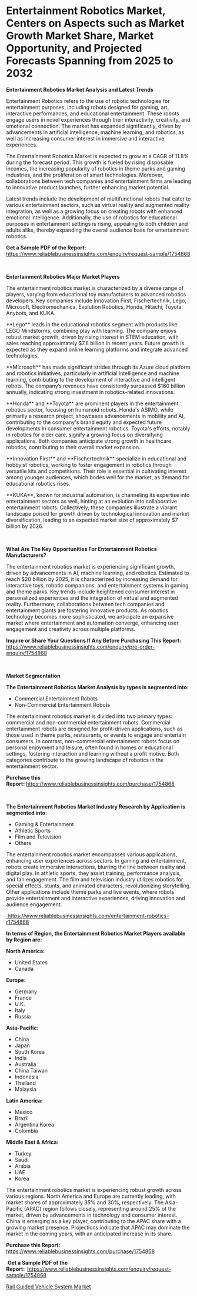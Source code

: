 <p><h1>Entertainment Robotics Market, Centers on Aspects such as Market Growth Market Share, Market Opportunity, and Projected Forecasts Spanning from 2025 to 2032</h1></p><p><strong>Entertainment Robotics Market Analysis and Latest Trends</strong></p>
<p><p>Entertainment Robotics refers to the use of robotic technologies for entertainment purposes, including robots designed for gaming, art, interactive performances, and educational entertainment. These robots engage users in novel experiences through their interactivity, creativity, and emotional connection. The market has expanded significantly, driven by advancements in artificial intelligence, machine learning, and robotics, as well as increasing consumer interest in immersive and interactive experiences.</p><p>The Entertainment Robotics Market is expected to grow at a CAGR of 11.8% during the forecast period. This growth is fueled by rising disposable incomes, the increasing popularity of robotics in theme parks and gaming industries, and the proliferation of smart technologies. Moreover, collaborations between tech companies and entertainment firms are leading to innovative product launches, further enhancing market potential. </p><p>Latest trends include the development of multifunctional robots that cater to various entertainment sectors, such as virtual reality and augmented reality integration, as well as a growing focus on creating robots with enhanced emotional intelligence. Additionally, the use of robotics for educational purposes in entertainment settings is rising, appealing to both children and adults alike, thereby expanding the overall audience base for entertainment robotics.</p></p>
<p><strong>Get a Sample PDF of the Report:&nbsp;</strong> <a href="https://www.reliablebusinessinsights.com/enquiry/request-sample/1754868?utm_campaign=2244&utm_medium=2&utm_source=Github&utm_content=ia&utm_term=19022025&utm_id=entertainment-robotics">https://www.reliablebusinessinsights.com/enquiry/request-sample/1754868</a></p>
<p>&nbsp;</p>
<p><strong>Entertainment Robotics Major Market Players</strong></p>
<p><p>The entertainment robotics market is characterized by a diverse range of players, varying from educational toy manufacturers to advanced robotics developers. Key companies include Innovation First, Fischertechnik, Lego, Microsoft, Electromechanica, Evolution Robotics, Honda, Hitachi, Toyota, Anybots, and KUKA.</p><p>**Lego** leads in the educational robotics segment with products like LEGO Mindstorms, combining play with learning. The company enjoys robust market growth, driven by rising interest in STEM education, with sales reaching approximately $7.8 billion in recent years. Future growth is expected as they expand online learning platforms and integrate advanced technologies.</p><p>**Microsoft** has made significant strides through its Azure cloud platform and robotics initiatives, particularly in artificial intelligence and machine learning, contributing to the development of interactive and intelligent robots. The company’s revenues have consistently surpassed $160 billion annually, indicating strong investment in robotics-related innovations.</p><p>**Honda** and **Toyota** are prominent players in the entertainment robotics sector, focusing on humanoid robots. Honda's ASIMO, while primarily a research project, showcases advancements in mobility and AI, contributing to the company's brand equity and expected future developments in consumer entertainment robotics. Toyota's efforts, notably in robotics for elder care, signify a growing focus on diversifying applications. Both companies anticipate strong growth in healthcare robotics, contributing to their overall market expansion.</p><p>**Innovation First** and **Fischertechnik** specialize in educational and hobbyist robotics, working to foster engagement in robotics through versatile kits and competitions. Their role is essential in cultivating interest among younger audiences, which bodes well for the market, as demand for educational robotics rises.</p><p>**KUKA**, known for industrial automation, is channeling its expertise into entertainment sectors as well, hinting at an evolution into collaborative entertainment robots. Collectively, these companies illustrate a vibrant landscape poised for growth driven by technological innovation and market diversification, leading to an expected market size of approximately $7 billion by 2026.</p></p>
<p>&nbsp;</p>
<p><strong>What Are The Key Opportunities For Entertainment Robotics Manufacturers?</strong></p>
<p><p>The entertainment robotics market is experiencing significant growth, driven by advancements in AI, machine learning, and robotics. Estimated to reach $20 billion by 2025, it is characterized by increasing demand for interactive toys, robotic companions, and entertainment systems in gaming and theme parks. Key trends include heightened consumer interest in personalized experiences and the integration of virtual and augmented reality. Furthermore, collaborations between tech companies and entertainment giants are fostering innovative products. As robotics technology becomes more sophisticated, we anticipate an expansive market where entertainment and automation converge, enhancing user engagement and creativity across multiple platforms.</p></p>
<p><strong>Inquire or Share Your Questions If Any Before Purchasing This Report:</strong> <a href="https://www.reliablebusinessinsights.com/enquiry/pre-order-enquiry/1754868?utm_campaign=2244&utm_medium=2&utm_source=Github&utm_content=ia&utm_term=19022025&utm_id=entertainment-robotics">https://www.reliablebusinessinsights.com/enquiry/pre-order-enquiry/1754868</a></p>
<p>&nbsp;</p>
<p><strong>Market Segmentation</strong></p>
<p><strong>The Entertainment Robotics Market Analysis by types is segmented into:</strong></p>
<p><ul><li>Commercial Entertainment Robots</li><li>Non-Commercial Entertainment Robots</li></ul></p>
<p><p>The entertainment robotics market is divided into two primary types: commercial and non-commercial entertainment robots. Commercial entertainment robots are designed for profit-driven applications, such as those used in theme parks, restaurants, or events to engage and entertain consumers. In contrast, non-commercial entertainment robots focus on personal enjoyment and leisure, often found in homes or educational settings, fostering interaction and learning without a profit motive. Both categories contribute to the growing landscape of robotics in the entertainment sector.</p></p>
<p><strong>Purchase this Report:&nbsp;</strong><a href="https://www.reliablebusinessinsights.com/purchase/1754868?utm_campaign=2244&utm_medium=2&utm_source=Github&utm_content=ia&utm_term=19022025&utm_id=entertainment-robotics">https://www.reliablebusinessinsights.com/purchase/1754868</a></p>
<p>&nbsp;</p>
<p><strong>The Entertainment Robotics Market Industry Research by Application is segmented into:</strong></p>
<p><ul><li>Gaming & Entertainment</li><li>Athletic Sports</li><li>Film and Television</li><li>Others</li></ul></p>
<p><p>The entertainment robotics market encompasses various applications, enhancing user experiences across sectors. In gaming and entertainment, robots create immersive interactions, blurring the line between reality and digital play. In athletic sports, they assist training, performance analysis, and fan engagement. The film and television industry utilizes robotics for special effects, stunts, and animated characters, revolutionizing storytelling. Other applications include theme parks and live events, where robots provide entertainment and interactive experiences, driving innovation and audience engagement.</p></p>
<p><a href="https://www.reliablebusinessinsights.com/entertainment-robotics-r1754868?utm_campaign=2244&utm_medium=2&utm_source=Github&utm_content=ia&utm_term=19022025&utm_id=entertainment-robotics">&nbsp;https://www.reliablebusinessinsights.com/entertainment-robotics-r1754868</a></p>
<p><strong>In terms of Region, the Entertainment Robotics Market Players available by Region are:</strong></p>
<p>
    <p> <strong> North America: </strong>
        <ul>
            <li>United States</li>
            <li>Canada</li>
        </ul>
        </p> 
    <p> <strong> Europe: </strong>
        <ul>
            <li>Germany</li>
            <li>France</li>
            <li>U.K.</li>
            <li>Italy</li>
            <li>Russia</li>
        </ul>
        </p> 
    <p> <strong> Asia-Pacific: </strong>
        <ul>
            <li>China</li>
            <li>Japan</li>
            <li>South Korea</li>
            <li>India</li>
            <li>Australia</li>
            <li>China Taiwan</li>
            <li>Indonesia</li>
            <li>Thailand</li>
            <li>Malaysia</li>
        </ul>
        </p> 
    <p> <strong> Latin America: </strong>
        <ul>
            <li>Mexico</li>
            <li>Brazil</li>
            <li>Argentina Korea</li>
            <li>Colombia</li>
        </ul>
        </p> 
    <p> <strong> Middle East & Africa: </strong>
        <ul>
            <li>Turkey</li>
            <li>Saudi</li>
            <li>Arabia</li>
            <li>UAE</li>
            <li>Korea</li>
        </ul>
    </p>
    </p>
<p><p>The entertainment robotics market is experiencing robust growth across various regions. North America and Europe are currently leading, with market shares of approximately 35% and 30%, respectively. The Asia-Pacific (APAC) region follows closely, representing around 25% of the market, driven by advancements in technology and consumer interest. China is emerging as a key player, contributing to the APAC share with a growing market presence. Projections indicate that APAC may dominate the market in the coming years, with an anticipated increase in its share.</p></p>
<p><strong>Purchase this Report: </strong><a href="https://www.reliablebusinessinsights.com/purchase/1754868?utm_campaign=2244&utm_medium=2&utm_source=Github&utm_content=ia&utm_term=19022025&utm_id=entertainment-robotics">https://www.reliablebusinessinsights.com/purchase/1754868</a></p>
<p>&nbsp;<strong>Get a Sample PDF of the Report:&nbsp;&nbsp;</strong><a href="https://www.reliablebusinessinsights.com/enquiry/request-sample/1754868?utm_campaign=2244&utm_medium=2&utm_source=Github&utm_content=ia&utm_term=19022025&utm_id=entertainment-robotics">https://www.reliablebusinessinsights.com/enquiry/request-sample/1754868</a></p>
<p><strong></strong></p>
<p><p><a href="https://github.com/steidmindy199393/Market-Research-Report-List-1/blob/main/rail-guided-vehicle-system-market.md?utm_campaign=2244&utm_medium=2&utm_source=Github&utm_content=ia&utm_term=19022025&utm_id=entertainment-robotics">Rail Guided Vehicle System Market</a></p></p>